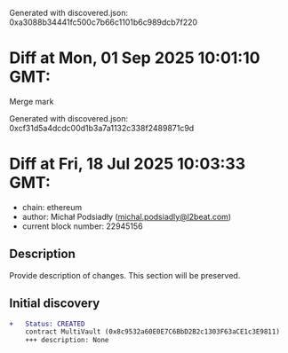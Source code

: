 Generated with discovered.json: 0xa3088b34441fc500c7b66c1101b6c989dcb7f220

# Diff at Mon, 01 Sep 2025 10:01:10 GMT:

Merge mark

Generated with discovered.json: 0xcf31d5a4dcdc00d1b3a7a1132c338f2489871c9d

# Diff at Fri, 18 Jul 2025 10:03:33 GMT:

- chain: ethereum
- author: Michał Podsiadły (<michal.podsiadly@l2beat.com>)
- current block number: 22945156

## Description

Provide description of changes. This section will be preserved.

## Initial discovery

```diff
+   Status: CREATED
    contract MultiVault (0x8c9532a60E0E7C6BbD2B2c1303F63aCE1c3E9811)
    +++ description: None
```


